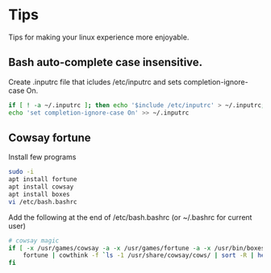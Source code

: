 # Tips

Tips for making your linux experience more enjoyable.

## Bash auto-complete case insensitive.

Create .inputrc file that icludes /etc/inputrc and sets completion-ignore-case On.

```bash
if [ ! -a ~/.inputrc ]; then echo '$include /etc/inputrc' > ~/.inputrc; fi
echo 'set completion-ignore-case On' >> ~/.inputrc
```

## Cowsay fortune

Install few programs

```bash
sudo -i
apt install fortune
apt install cowsay
apt install boxes
vi /etc/bash.bashrc 
```

Add the following at the end of /etc/bash.bashrc (or ~/.bashrc for current user)

```bash
# cowsay magic
if [ -x /usr/games/cowsay -a -x /usr/games/fortune -a -x /usr/bin/boxes]; then
    fortune | cowthink -f `ls -1 /usr/share/cowsay/cows/ | sort -R | head -1` -n | boxes -d columns
fi
```
